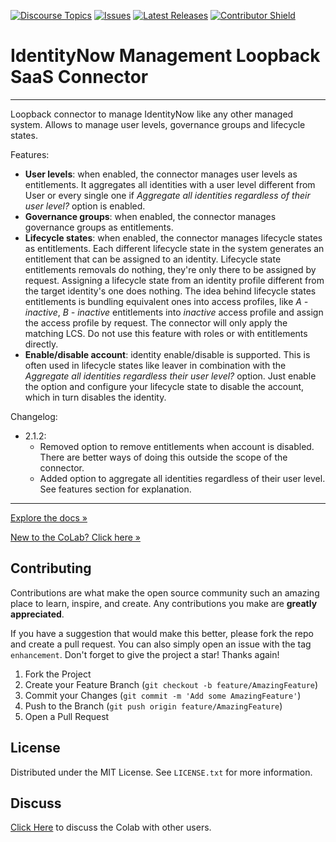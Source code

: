 [![Discourse Topics][discourse-shield]][discourse-url]
[![Issues][issues-shield]][issues-url]
[![Latest Releases][release-shield]][release-url]
[![Contributor Shield][contributor-shield]][contributors-url]

[discourse-shield]: https://img.shields.io/discourse/topics?label=Discuss%20This%20Tool&server=https%3A%2F%2Fdeveloper.sailpoint.com%2Fdiscuss
[discourse-url]: https://developer.sailpoint.com/discuss/t/identitynow-management-saas-connector/18175
[issues-shield]: https://img.shields.io/github/issues/sailpoint-oss/colab-identitynow-management?label=Issues
[issues-url]: https://github.com/sailpoint-oss/colab-identitynow-management/issues
[release-shield]: https://img.shields.io/github/v/release/sailpoint-oss/colab-identitynow-management?label=Current%20Release
[release-url]: https://github.com/sailpoint-oss/colab-identitynow-management/releases
[contributor-shield]: https://img.shields.io/github/contributors/sailpoint-oss/colab-identitynow-management?label=Contributors
[contributors-url]: https://github.com/sailpoint-oss/colab-identitynow-management/graphs/contributors

# IdentityNow Management Loopback SaaS Connector

---

Loopback connector to manage IdentityNow like any other managed system. Allows to manage user levels, governance groups and lifecycle states.

Features:

-   **User levels**: when enabled, the connector manages user levels as entitlements. It aggregates all identities with a user level different from User or every single one if _Aggregate all identities regardless of their user level?_ option is enabled.
-   **Governance groups**: when enabled, the connector manages governance groups as entitlements.
-   **Lifecycle states**: when enabled, the connector manages lifecycle states as entitlements. Each different lifecycle state in the system generates an entitlement that can be assigned to an identity. Lifecycle state entitlements removals do nothing, they're only there to be assigned by request. Assigning a lifecycle state from an identity profile different from the target identity's one does nothing. The idea behind lifecycle states entitlements is bundling equivalent ones into access profiles, like _A - inactive_, _B - inactive_ entitlements into _inactive_ access profile and assign the access profile by request. The connector will only apply the matching LCS. Do not use this feature with roles or with entitlements directly.
-   **Enable/disable account**: identity enable/disable is supported. This is often used in lifecycle states like leaver in combination with the _Aggregate all identities regardless their user level?_ option. Just enable the option and configure your lifecycle state to disable the account, which in turn disables the identity.

Changelog:

-   2.1.2:
    -   Removed option to remove entitlements when account is disabled. There are better ways of doing this outside the scope of the connector.
    -   Added option to aggregate all identities regardless of their user level. See features section for explanation.

---

[Explore the docs »](https://developer.sailpoint.com/discuss/t/identitynow-management-saas-connector/18175)

[New to the CoLab? Click here »](https://developer.sailpoint.com/discuss/t/about-the-sailpoint-developer-community-colab/11230)

<!-- CONTRIBUTING -->

## Contributing

Contributions are what make the open source community such an amazing place to learn, inspire, and create. Any contributions you make are **greatly appreciated**.

If you have a suggestion that would make this better, please fork the repo and create a pull request. You can also simply open an issue with the tag `enhancement`.
Don't forget to give the project a star! Thanks again!

1. Fork the Project
2. Create your Feature Branch (`git checkout -b feature/AmazingFeature`)
3. Commit your Changes (`git commit -m 'Add some AmazingFeature'`)
4. Push to the Branch (`git push origin feature/AmazingFeature`)
5. Open a Pull Request

<!-- LICENSE -->

## License

Distributed under the MIT License. See `LICENSE.txt` for more information.

<!-- CONTACT -->

## Discuss

[Click Here](https://developer.sailpoint.com/discuss/new-topic?title=Your%20CoLab%20question%20title&body=Your%20CoLab%20question%20body%20here&category_id=2&tags=colab) to discuss the Colab with other users.
